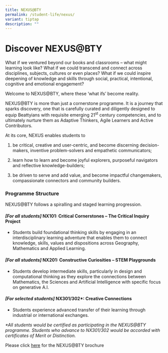 ```yaml
---
title: NEXUS@BTY
permalink: /student-life/nexus/
variant: tiptap
description: ""
---
```

<h1><strong>Discover NEXUS@BTY</strong></h1>
<p>What if we ventured beyond our books and classrooms – what might learning
look like? What if we could transcend and connect across disciplines, subjects,
cultures or even places? What if we could inspire deepening of knowledge
and skills through social, practical, intentional, cognitive and emotional
engagement?</p>
<p>Welcome to NEXUS@BTY, where these ‘what ifs’ become reality.</p>
<p></p>
<p>NEXUS@BTY is more than just a cornerstone programme. It is a journey that
sparks discovery, one that is carefully curated and diligently designed
to equip Beattyians with requisite emerging 21<sup>st</sup> century competencies,
and to ultimately nurture them as Adaptive Thinkers, Agile Learners and
Active Contributors.</p>
<p>At its core, NEXUS enables students to</p>
<ol data-tight="true" class="tight">
<li>
<p>be critical, creative and user-centric, and become discerning decision-makers,
inventive problem-solvers and empathetic communicators;</p>
</li>
<li>
<p>learn how to learn and become joyful explorers, purposeful navigators
and reflective knowledge-builders;</p>
</li>
<li>
<p>be driven to serve and add value, and become impactful changemakers, compassionate
connectors and community builders.</p>
<p></p>
</li>
</ol>
<h3><strong>Programme Structure</strong></h3>
<p>NEXUS@BTY follows a spiralling and staged learning progression.</p>
<h4><em>[For all students]</em> <strong>NX101: Critical Cornerstones – The Critical Inquiry Project</strong></h4>
<ul data-tight="true" class="tight">
<li>
<p>Students build foundational thinking skills by engaging in an interdisciplinary
learning adventure that enables them to connect knowledge, skills, values
and dispositions across Geography, Mathematics and Applied Learning.</p>
</li>
</ul>
<h4><em>[For all students]</em> <strong>NX201: Constructive Curiosities – STEM Playgrounds</strong></h4>
<ul data-tight="true" class="tight">
<li>
<p>Students develop intermediate skills, particularly in design and computational
thinking as they explore the connections between Mathematics, the Sciences
and Artificial Intelligence with specific focus on generative A.I.</p>
</li>
</ul>
<h4><em>[For selected students]</em> <strong>NX301/302*: Creative Connections</strong></h4>
<ul data-tight="true" class="tight">
<li>
<p>Students experience advanced transfer of their learning through industrial
or international exchanges.</p>
</li>
</ul>
<p><em>*All students would be certified as participating in the NEXUS@BTY programme. Students who advance to NX301/302 would be accorded with certificates of Merit or Distinction.</em>
</p>
<p>Please click <a href="https://go.gov.sg/wnv9iy" rel="noopener nofollow" target="_blank">here</a> for
the NEXUS@BTY brochure</p>
<p></p>
<p><strong><br></strong>
</p>
<p></p>